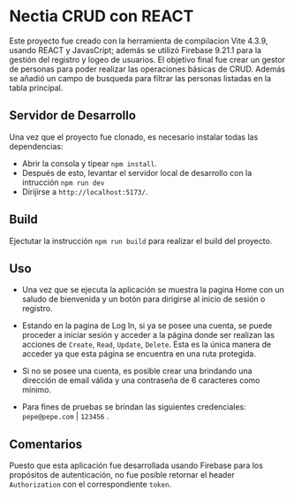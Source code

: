 # Nectia CRUD con REACT

Este proyecto fue creado con la herramienta de compilacion Vite 4.3.9, usando REACT y JavasCript; además se utilizó Firebase 9.21.1 para la gestión del registro y logeo de usuarios.
El objetivo final fue crear un gestor de personas para poder realizar las operaciones básicas de CRUD.
Además se añadió un campo de busqueda para filtrar las personas listadas en la tabla principal.

## Servidor de Desarrollo

Una vez que el proyecto fue clonado, es necesario instalar todas las dependencias:

- Abrir la consola y tipear `npm install`.
- Después de esto, levantar el servidor local de desarrollo con la intrucción `npm run dev`
- Dirijirse a `http://localhost:5173/`.

## Build

Ejectutar la instrucción `npm run build` para realizar el build del proyecto.

## Uso

- Una vez que se ejecuta la aplicación se muestra la pagina Home con un saludo de bienvenida y un botón para dirigirse al inicio de sesión o registro.

- Estando en la pagina de Log In, si ya se posee una cuenta, se puede proceder a iniciar sesión y acceder a la página donde ser realizan las acciones de `Create`, `Read`, `Update`, `Delete`. Esta es la única manera de acceder ya que esta página se encuentra en una ruta protegida.

- Si no se posee una cuenta, es posible crear una brindando una dirección de email válida y una contraseña de 6 caracteres como mínimo.

- Para fines de pruebas se brindan las siguientes credenciales: `pepe@pepe.com` | `123456` .

## Comentarios

Puesto que esta aplicación fue desarrollada usando Firebase para los propósitos de autenticación, no fue posible retornar el header `Authorization` con el correspondiente `token`.
